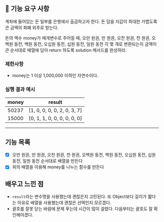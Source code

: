 ## 🚀 기능 요구 사항

계좌에 들어있는 돈 일부를 은행에서 출금하고자 한다. 돈 담을 지갑이 최대한 가볍도록 큰 금액의 화폐 위주로 받는다.

돈의 액수 money가 매개변수로 주어질 때, 오만 원권, 만 원권, 오천 원권, 천 원권, 오백원 동전, 백원 동전, 오십원 동전, 십원 동전, 일원 동전 각 몇 개로 변환되는지 금액이 큰 순서대로 배열에 담아 return 하도록 solution 메서드를 완성하라.

### 제한사항

- money는 1 이상 1,000,000 이하인 자연수이다.

### 실행 결과 예시

| money | result |
| --- | --- |
| 50237	| [1, 0, 0, 0, 0, 2, 0, 3, 7] |
| 15000	| [0, 1, 1, 0, 0, 0, 0, 0, 0] |

---

## 기능 목록

- [x] 오만 원권, 만 원권, 오천 원권, 천 원권, 오백원 동전, 백원 동전, 오십원 동전, 십원 동전, 일원 동전 순서대로 배열을 만든다
- [x] 위의 배열을 이용해 money를 나누는 함수를 만든다

## 배우고 느낀 점

- `result`라는 변수명을 사용했는데 괜찮은지 고민된다. 또 Object보다 길이가 짧다는 이유로 배열을 사용했는데 괜찮은 선택인지 모르겠다.
- 괄호를 잘못 닫는 바람에 문제 푸는데 시간이 많이 걸렸다. 다음부터는 괄호도 잘 확인해야겠다.
